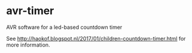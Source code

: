 # avr-timer
AVR software for a led-based countdown timer

See http://haokof.blogspot.nl/2017/01/children-countdown-timer.html for more information.